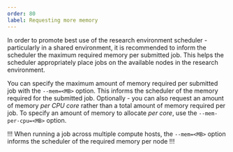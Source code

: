 ```yaml
---
order: 80
label: Requesting more memory
---
```


In order to promote best use of the research environment scheduler - particularly in a shared environment, it is recommended to inform the scheduler the maximum required memory per submitted job. This helps the scheduler appropriately place jobs on the available nodes in the research environment.

You can specify the maximum amount of memory required per submitted job with the `--mem=<MB>` option. This informs the scheduler of the memory required for the submitted job. Optionally - you can also request an amount of memory _per CPU core_ rather than a total amount of memory required per job. To specify an amount of memory to allocate _per core_, use the `--mem-per-cpu=<MB>` option.

!!!
When running a job across multiple compute hosts, the `--mem=<MB>` option informs the scheduler of the required memory per node
!!!

